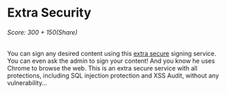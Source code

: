 Extra Security
====
###### Score: 300 + 150(Share)

You can sign any desired content using this [extra secure](http://ctf.sharif.edu:8083/index.php?id=eyJ0ZWFtaWQiOiIxMzY2In0uMWNJZGRNLmZ0S2JDR3BXLXVQQ25Od2FOUlpHSnhGTlVwYw%3D%3D) signing service.
You can even ask the admin to sign your content! And you know he uses Chrome to browse the web.
This is an extra secure service with all protections, including SQL injection protection and XSS Audit, without any vulnerability...

